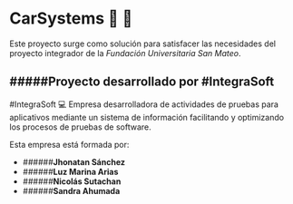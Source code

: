 # CarSystems  :car: :articulated_lorry:
Este proyecto surge como solución para satisfacer las necesidades del proyecto integrador de la *Fundación Universitaria San Mateo*.

#####Proyecto desarrollado por #IntegraSoft 
------------

#IntegraSoft :computer:
Empresa desarrolladora de actividades de pruebas para aplicativos mediante un sistema de información facilitando y optimizando los procesos de pruebas de software.

Esta empresa está formada por:
- ######**Jhonatan Sánchez**
- ######**Luz Marina Arias**
- ######**Nicolás Sutachan**
- ######**Sandra Ahumada**
